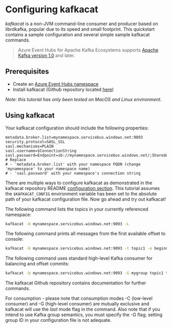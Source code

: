 # Configuring kafkacat

*kafkacat* is a non-JVM command-line consumer and producer based on librdkafka, popular due to its speed and small footprint. This quickstart contains a sample configuration and several simple sample kafkacat commands. 

> Azure Event Hubs for Apache Kafka Ecosystems supports [Apache Kafka version 1.0](https:/kafka.apache.org/10/documentation.html) and later.

## Prerequisites

- Create an [Azure Event Hubs namespace](https://docs.microsoft.com/en-us/azure/event-hubs/event-hubs-create)
- Install kafkacat (Github repository located [here](https://github.com/edenhill/kafkacat))

*Note: this tutorial has only been tested on MacOS and Linux environment.*

## Using kafkacat

Your kafkacat configuration should include the following properties:
```properties
metadata.broker.list=mynamespace.servicebus.windows.net:9093
security.protocol=SASL_SSL
sasl.mechanisms=PLAIN
sasl.username=$ConnectionString
sasl.password=Endpoint=sb://mynamespace.servicebus.windows.net/;SharedAccessKeyName=XXXXXX;SharedAccessKey=XXXXXX
# Replace
# - 'metadata.broker.list' with your namespace FQDN (change 'mynamespace' to your namespace name)
# - 'sasl.password' with your namespace's connection string 
```

There are multiple ways to configure kafkacat as demonstrated in the kafkacat repository README [configuration section](https://github.com/edenhill/kafkacat#configuration).  This tutorial assumes the `$KAFKACAT_CONFIG` environment variable has been set to the absolute path of your kafkacat configuration file. Now go ahead and try out kafkacat!

The following command lists the topics in your currently referenced namespace:

```sh
kafkacat -b mynamespace.servicebus.windows.net:9093 -L
```

The following command prints all messages from the first available offset to console:

```sh
kafkacat -b mynamespace.servicebus.windows.net:9093 -t topic1 -o beginning
```

The following command uses standard high-level Kafka consumer for balancing and offset commits:

```sh
kafkacat -b mynamespace.servicebus.windows.net:9093 -G mygroup topic1 topic2
```

The kafkacat Github repository contains documentation for further commands.

For consumption - please note that consumption modes -C (low-level consumer) and -G (high-level consumer) are mutually exclusive and kafkacat will use the *last* mode flag in the command.  Also note that if you intend to use Kafka group semantics, you must specify the -G flag; setting group ID in your configuration file is not adequate.
